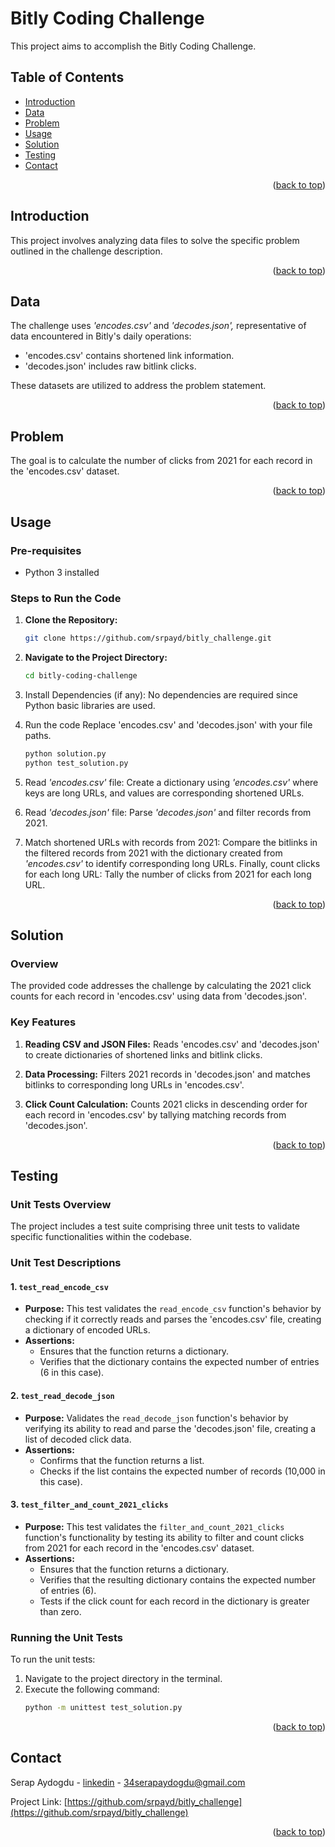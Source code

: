 # Bitly Coding Challenge 

This project aims to accomplish the Bitly Coding Challenge.


## Table of Contents

- [Introduction](#introduction)
- [Data](#introduction)
- [Problem](#introduction)
- [Usage](#usage)
- [Solution](#functionality)
- [Testing](#testing)
- [Contact](#contact)

<p align="right">(<a href="#readme-top">back to top</a>)</p>

## Introduction

This project involves analyzing data files to solve the specific problem outlined in the challenge description.

<p align="right">(<a href="#readme-top">back to top</a>)</p>

## Data

The challenge uses _'encodes.csv'_ and _'decodes.json',_ representative of data encountered in Bitly's daily operations:

- 'encodes.csv' contains shortened link information.
- 'decodes.json' includes raw bitlink clicks.

These datasets are utilized to address the problem statement.

<p align="right">(<a href="#readme-top">back to top</a>)</p>

## Problem 

The goal is to calculate the number of clicks from 2021 for each record in the 'encodes.csv' dataset.

<p align="right">(<a href="#readme-top">back to top</a>)</p>

## Usage

### Pre-requisites

- Python 3 installed

### Steps to Run the Code

1. **Clone the Repository:**
   ```bash
   git clone https://github.com/srpayd/bitly_challenge.git

2. **Navigate to the Project Directory:**
   ```bash
   cd bitly-coding-challenge

3. Install Dependencies (if any):
   No dependencies are required since Python basic libraries are used.

4. Run the code
   Replace 'encodes.csv' and 'decodes.json' with your file paths.
   ```bash
   python solution.py 
   python test_solution.py 

1. Read _'encodes.csv'_ file: Create a dictionary using _'encodes.csv'_ where keys are long URLs, and values are corresponding shortened URLs.
2. Read _'decodes.json'_ file: Parse _'decodes.json'_ and filter records from 2021.
3. Match shortened URLs with records from 2021: Compare the bitlinks in the filtered records from 2021 with the dictionary created from _'encodes.csv'_ to identify corresponding long URLs. Finally, count clicks for each long URL: Tally the number of clicks from 2021 for each long URL.

<p align="right">(<a href="#readme-top">back to top</a>)</p>

## Solution

### Overview

The provided code addresses the challenge by calculating the 2021 click counts for each record in 'encodes.csv' using data from 'decodes.json'.


### Key Features
1. **Reading CSV and JSON Files:**
   Reads 'encodes.csv' and 'decodes.json' to create dictionaries of shortened links and bitlink clicks.

2. **Data Processing:**
   Filters 2021 records in 'decodes.json' and matches bitlinks to corresponding long URLs in 'encodes.csv'.

3. **Click Count Calculation:**
   Counts 2021 clicks in descending order for each record in 'encodes.csv' by tallying matching records from 'decodes.json'.

<p align="right">(<a href="#readme-top">back to top</a>)</p>

## Testing

### Unit Tests Overview

The project includes a test suite comprising three unit tests to validate specific functionalities within the codebase.

### Unit Test Descriptions

#### 1. `test_read_encode_csv`
- **Purpose:** This test validates the `read_encode_csv` function's behavior by checking if it correctly reads and parses the 'encodes.csv' file, creating a dictionary of encoded URLs.
- **Assertions:**
  - Ensures that the function returns a dictionary.
  - Verifies that the dictionary contains the expected number of entries (6 in this case).

#### 2. `test_read_decode_json`
- **Purpose:** Validates the `read_decode_json` function's behavior by verifying its ability to read and parse the 'decodes.json' file, creating a list of decoded click data.
- **Assertions:**
  - Confirms that the function returns a list.
  - Checks if the list contains the expected number of records (10,000 in this case).

#### 3. `test_filter_and_count_2021_clicks`
- **Purpose:** This test validates the `filter_and_count_2021_clicks` function's functionality by testing its ability to filter and count clicks from 2021 for each record in the 'encodes.csv' dataset.
- **Assertions:**
  - Ensures that the function returns a dictionary.
  - Verifies that the resulting dictionary contains the expected number of entries (6).
  - Tests if the click count for each record in the dictionary is greater than zero.

### Running the Unit Tests

To run the unit tests:
1. Navigate to the project directory in the terminal.
2. Execute the following command:
   ```bash
   python -m unittest test_solution.py

<p align="right">(<a href="#readme-top">back to top</a>)</p>

## Contact

Serap Aydogdu - [linkedin](https://www.linkedin.com/in/srpayd/) - 34serapaydogdu@gmail.com

Project Link: [https://github.com/srpayd/bitly_challenge](https://github.com/srpayd/bitly_challenge)

<p align="right">(<a href="#readme-top">back to top</a>)</p>

